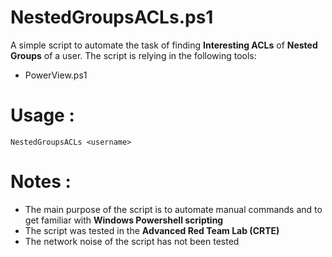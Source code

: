 # NestedGroupsACLs.ps1
A simple script to automate the task of finding **Interesting ACLs** of **Nested Groups** of a user. The script is relying in the following tools: 
- PowerView.ps1

# Usage : 
``NestedGroupsACLs <username>``

# Notes :
- The main purpose of the script is to automate manual commands and to get familiar with **Windows Powershell scripting** 
- The script was tested in the **Advanced Red Team Lab (CRTE)** 
- The network noise of the script has not been tested
